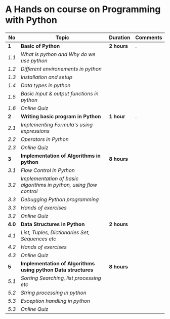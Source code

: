 #  A Hands on course on Programming with Python
### 

|**No** | **Topic**         |**Duration** | **Comments**|
|------ | ----------------- |-------------|-------------|
|   **1**   | **Basic of Python** |  **2 hours**    |      .      |
|   *1.1* | *What is python and Why do we use python* |             |             |
|   *1.2*| *Different environements in python* |             |             |
|   *1.3* | *Installation and setup* |             |             |
|   *1.4* | *Data types in python* |             |             |
|   *1.5* | *Basic Input & output functions in python* |             |             |
|   *1.6* | *Online Quiz* |             |             |
|   **2**   | **Writing basic program in Python**  |  **1 hour**    |      .      |
|   *2.1* | *Implementing Formula's using expressions* |             |             |
|   *2.2* | *Operators in Python* |             |             |
|   *2.3* | *Online Quiz* |             |             |
|  **3**| **Implementation of Algorithms in python** |**8 hours** |             |
|   *3.1* | *Flow Control in Python* |             |             |
|   *3.2* | *Implementation of basic algorithms in python, using flow control* |             |             |
|   *3.3* | *Debugging Python programming* |             |             |
|   *3.3* | *Hands of exercises*            | | |
|   *3.2* | *Online Quiz* |             |  
|  **4.0** |**Data Structures in Python** | **2 hours** | |
|   *4.1* | *List, Tuples, Dictionaries Set, Sequences etc*            | | |
|   *4.2* | *Hands of exercises*            | | |
|   *4.3* | *Online Quiz*            | | |
|  **5**| **Implementation of Algorithms using  python Data structures** |**8 hours** |             |
|   *5.1* | *Sorting Searching, list processing etc* | | |
|   *5.2* | *String processing in python*            | | |
|   *5.3* | *Exception handling in python*           | | |
|   *5.3* | *Online Quiz*            | | |
